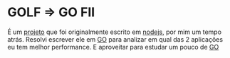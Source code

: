 GOLF => GO FII
==============
É um [projeto](https://github.com/riquellopes/fii) que foi originalmente escrito em [nodejs](https://nodejs.org/en/),
por mim um tempo atrás. Resolvi escrever ele em [GO](https://golang.org/)
para analizar em qual das 2 aplicações eu tem melhor performance. E aproveitar para estudar um pouco de
[GO](https://golang.org/)
